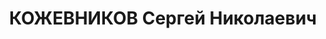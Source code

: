 ---
title: КОЖЕВНИКОВ Сергей Николаевич
description: "Род. в 1896, русский, член ВКП(б) с 1917. Проживал: г. Харьков. Военнослужащий,\
  \ нач. политуправления ХВО, армейский комиссар II ранга \n  Арестован 09.09.1937.\
  \ Обв. по ст. 54-1 \"б\" (военно-фашистский заговор РККА). Приговор: ВК ВС СССР,\
  \ 08.01.1938 – ВМН. Расстрелян 09.01.1938, г.Харьков. \n  Реабилитирован 14.07.1956"
---